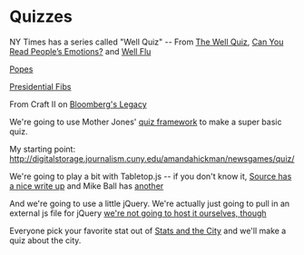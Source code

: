 # Quizzes

NY Times has a series called "Well Quiz" -- From [The Well Quiz](http://well.blogs.nytimes.com/category/the-well-quiz/), 
[Can You Read People’s Emotions?](http://well.blogs.nytimes.com/2013/10/03/well-quiz-the-mind-behind-the-eyes/) and [Well Flu](http://well.blogs.nytimes.com/2013/02/13/the-well-flu-quiz/)

[Popes](http://www.nytimes.com/interactive/2013/03/18/world/pope-quotes.html) 

[Presidential Fibs](http://ralphvacca.org/fibber/game/index.html)

From Craft II on [Bloomberg's Legacy](http://bloomberglegacy.nycitynewsservice.com/bloombergs-new-york-city-take-the-quiz/)

We're going to use Mother Jones' [quiz framework](https://github.com/motherjones/newsquiz) to make a super basic quiz. 

My starting point: <http://digitalstorage.journalism.cuny.edu/amandahickman/newsgames/quiz/>

We're going to play a bit with Tabletop.js -- if you don't know it, [Source has a nice write up](http://source.opennews.org/en-US/articles/ultralight-cmses/) and Mike Ball has [another](http://www.mikeball.us/blog/using-google-spreadsheets-and-tabletop-js-as-a-web-application-back-end)


And we're going to use a little jQuery. We're actually just going to pull in an external js file for jQuery [we're not going to host it ourselves, though](https://encosia.com/3-reasons-why-you-should-let-google-host-jquery-for-you/)

Everyone pick your favorite stat out of [Stats and the City](http://mycrains.crainsnewyork.com/stats-and-the-city/boroughs) and we'll make a quiz about the city.
